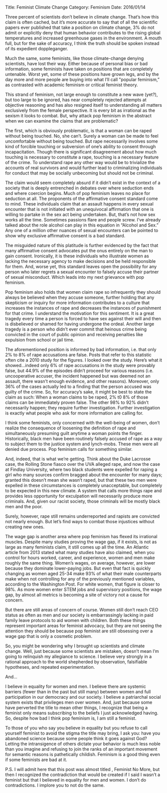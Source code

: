 Title: Feminist Climate Change
Category: Feminism
Date: 2016/01/14

Three percent of scientists don’t believe in climate change. That’s how this claim is often cached, but it’s more accurate to say that of all the scientific papers ever published that take a position on climate change, 3% do not admit or explicitly deny that human behavior contributes to the rising global temperatures and increased greenhouse gases in the environment. A mouth full, but for the sake of accuracy, I think the truth should be spoken instead of its expedient doppleganger.

Much the same, some feminists, like those climate-change denying scientists, have lost their way. Either because of personal bias or bad information, some feminists have taken on positions that are completely untenable. Worst yet, some of these positions have grown legs, and by the day more and more people are buying into what I’ll call "popular feminism,”  as contrasted with academic feminism or critical feminist theory.

This strand of feminism, not large enough to constitute a new wave (yet?), but too large to be ignored, has near completely rejected attempts at objective reasoning and has also resigned itself to understanding all matters exclusively from the female perspective. It is every bit as irrational as the sexism it looks to combat. But, why attack pop feminism in the abstract when we can examine the claims that are problematic?

The first, which is obviously problematic, is that a woman can be raped without being touched. No, she can’t. Surely a woman can be made to feel uncomfortable without being touched. But rape necessarily involves some kind of forcible touching or subversion of one’s ability to consent through incapacitation. Though there is significant disagreement about how much touching is necessary to constitute a rape, touching is a necessary feature of the crime. To understand rape any other way would be to trivialize the accounts of real survivors and would further lead to criminalizing individuals for conduct that may be socially unbecoming but should not be criminal.

The claim would seem completely absurd if it didn’t exist in the context of a society that is deeply entrenched in debates over where seduction ends and where coercion begins. Much of pop feminism leaves no place for seduction at all. The proponents of the affirmative consent standard come to mind. These individuals claim that an assault happens in every sexual encounter that is not initiated with an unequivocal affirmation that one is willing to partake in the sex act being undertaken. But, that’s not how sex works all the time. Sometimes passions flare and people screw. I’ve already talked about the role alcohol can play in this equation in “Alcohol and Sex.” Any one of a million other nuances of sexual encounters can be pointed to show why exclusive affirmative consent is a bad standard.

The misguided nature of this platitude is further evidenced by the fact that many affirmative consent advocates put the onus entirely on the man to gain consent. Ironically, it is these individuals who illustrate women as lacking the necessary agency to make decisions and be held responsible for them. And, worse yet, this standard leaves open the possibility for any person who later regrets a sexual encounter to falsely accuse their partner of sexual misconduct. Which leads into my next grievance with pop feminism.

Pop feminism also holds that women claim rape so infrequently they should always be believed when they accuse someone, further holding that any skepticism or inquiry for more information contributes to a culture that increases the instances of rape and decreases the instances of punishment for that crime. I understand the motivation for this sentiment. It is a great tragedy every time a person is forced to have sex against their will and then is disbelieved or shamed for having undergone the ordeal. Another large tragedy is a person who didn’t ever commit that heinous crime being convicted in the court of public opinion and receiving penalties like expulsion from school or jail time.

The aforementioned position is informed by bad information, i.e. that only 2% to 8% of rape accusations are false. Posts that refer to this statistic often cite a 2010 study for the figures. I looked over the study. Here’s what it showed...indeed only 6% of rape accusations in the study were provably false, but 44.9% of the episodes didn’t proceed for various reasons (i.e. uncooperative accuser, the incident happened but was deemed not an assault, there wasn’t enough evidence, and other reasons). Moreover, only 36% of the cases actually led to a finding that the person accused was guilty of the crime. So, for accuracy’s sake, it might be best to state the claim as such: When a woman claims to be raped, 2% t0 8% of those claims can be immediately proven false. The other 98% to 92% didn’t necessarily happen; they require further investigation. Further investigation is exactly what people who ask for more information are calling for.

I think some feminists, only concerned with the well-being of women, don’t realize the consequence of loosening the definition of rape and simultaneously presuming guilt anytime a woman points the finger. Historically, black men have been routinely falsely accused of rape as a way to subject them to the justice system and lynch-mobs. These men were all denied due process. Pop feminism calls for something similar. 

And, indeed, that is what we’re getting. Think about the Duke Lacrosse case, the Rolling Stone fiasco over the UVA alleged rape, and now the case at Findlay University, where two black students were expelled for raping a girl who many sources confirm bragged about the encounter for many days; granted this doesn’t mean she wasn’t raped, but that these two men were expelled in these circumstances is completely unacceptable, but completely to be expected in this new climate. A system that calls more things rape and provides less opportunity for exculpation will necessarily produce more criminals. And, given our racist society, those criminals will be mostly black men and the poor.

Surely, however, rape still remains underreported and rapists are convicted not nearly enough. But let’s find ways to combat those injustices without creating new ones.

The wage gap is another area where pop feminism has flexed its irrational muscles. Despite many studies proving the wage gap, if it exists, is not as large as many feminists claim, it still comes up all the time. An Atlantic article from 2013 stated what many studies have also claimed, when you control for hours worked, career, and experience, women and men make roughly the same thing. Women’s wages, on average, however, are lower because they dominate lower-paying jobs. But even that fact is quickly changing as women aged 25-34 make 93% of what their male counterparts make when not controlling for any of the previously mentioned variables, according to the Washington Post. For white women, that figure is closer to 98%. As more women enter STEM jobs and supervisory positions, the wage gap, by almost all metrics is becoming a site of victory not a cause for concern.

But there are still areas of concern of course. Women still don’t reach CEO status as often as men and our society is embarrassingly lacking in paid family leave protocols to aid women with children. Both these things represent important areas for feminist advocacy, but they are not seeing the attention they should be because pop feminist are still obsessing over a wage gap that is only a cosmetic problem.

So, you might be wondering why I brought up scientists and climate change. Well, just because some scientists are mistaken, doesn’t mean I’m going to relinquish my allegiance to science. I believe very strongly in a rational approach to the world shepherded by observation, falsifiable hypotheses, and repeated experimentation.

And…

I believe in equality for women and men. I believe there are systemic barriers (fewer than in the past but still many) between women and full participation in our democracy and our society. I believe a patriarchal social system exists that privileges men over women. And, just because some have perverted the title to mean other things, I recognize that being a feminist only means subscribing to the beliefs I just acknowledged having. So, despite how bad I think pop feminism is, I am still a feminist.

To those of you who say you believe in equality but you refuse to call yourself feminist to avoid the stigma the title may bring, I ask you: have you abandoned science because some people think it goes against God? Letting the intransigence of others dictate your behavior is much less noble than you imagine and refusing to join the ranks of an important movement for semantic reasons is pathetically childish. Feminism is a good thing even if some feminists are bad at it.

P.S. I will admit here that this post was almost titled , Feminist No More, but then I recognized the contradiction that would be created if I said I wasn’t a feminist but that I believed in equality for men and women. I don’t do contradictions. I implore you to not do the same.
